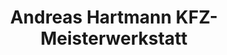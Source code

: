 ---
title: "Andreas Hartmann KFZ- Meisterwerkstatt"
url: /hannover/andreas-hartmann-kfz-meisterwerkstatt/
shop: Autowerkstatt
---